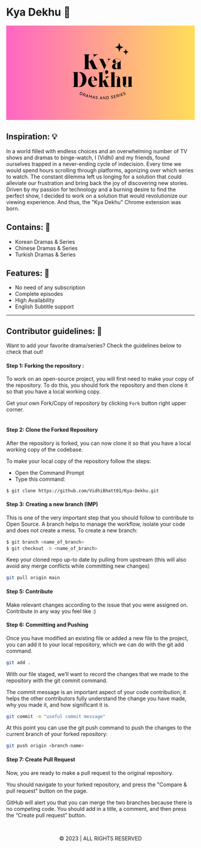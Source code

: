 # Kya Dekhu 👀

<img src="https://github.com/VidhiBhatt01/Kya-Dekhu/blob/main/Resources/Kya%20Dekhu%20Landscape%20Logo.png ">


## Inspiration: 💡
In a world filled with endless choices and an overwhelming number of TV shows and dramas to binge-watch, I (Vidhi) and my friends, found ourselves trapped in a never-ending cycle of indecision. Every time we would spend hours scrolling through platforms, agonizing over which series to watch. The constant dilemma left us longing for a solution that could alleviate our frustration and bring back the joy of discovering new stories. Driven by my passion for technology and a burning desire to find the perfect show, I decided to work on a solution that would revolutionize our viewing experience. And thus, the "Kya Dekhu" Chrome extension was born.


## Contains: 📜
- Korean Dramas & Series
- Chinese Dramas & Series
- Turkish Dramas & Series

## Features: 🚀
- No need of any subscription
- Complete episodes
- High Availability
- English Subtitle support

<hr>

## Contributor guidelines: 🌻
Want to add your favorite drama/series? Check the guidelines below to check that out!

#### Step 1: Forking the repository :

To work on an open-source project, you will first need to make your copy of the repository. To do this, you should fork the repository and then clone it so that you have a local working copy.

Get your own Fork/Copy of repository by clicking `Fork` button right upper corner.<br><br>

#### Step 2: Clone the Forked Repository

After the repository is forked, you can now clone it so that you have a local working copy of the codebase.

To make your local copy of the repository follow the steps:

- Open the Command Prompt
- Type this command:

```bash
$ git clone https://github.com/VidhiBhatt01/Kya-Dekhu.git
```

#### Step 3: Creating a new branch (IMP)

This is one of the very important step that you should follow to contribute to Open Source. A branch helps to manage the workflow, isolate your code and does not create a mess. To create a new branch:

```bash
$ git branch <name_of_branch>
$ git checkout -b <name_of_branch>
```

Keep your cloned repo up-to date by pulling from upstream (this will also avoid any merge conflicts while committing new changes)

```bash
git pull origin main
```

#### Step 5: Contribute

Make relevant changes according to the issue that you were assigned on. Contribute in any way you feel like :)

#### Step 6: Committing and Pushing

Once you have modified an existing file or added a new file to the project, you can add it to your local repository, which we can do with the git add command.

```bash
git add .
```

With our file staged, we’ll want to record the changes that we made to the repository with the git commit command.

The commit message is an important aspect of your code contribution; it helps the other contributors fully understand the change you have made, why you made it, and how significant it is.

```bash
git commit -m "useful commit message"
```

At this point you can use the git push command to push the changes to the current branch of your forked repository:

```bash
git push origin <branch-name>
```

#### Step 7: Create Pull Request

Now, you are ready to make a pull request to the original repository.

You should navigate to your forked repository, and press the "Compare & pull request" button on the page.

GitHub will alert you that you can merge the two branches because there is no competing code. You should add in a title, a comment, and then press the “Create pull request” button.

<br>
<p align="center">
 © 2023 | ALL RIGHTS RESERVED
</p>
                                                                       


